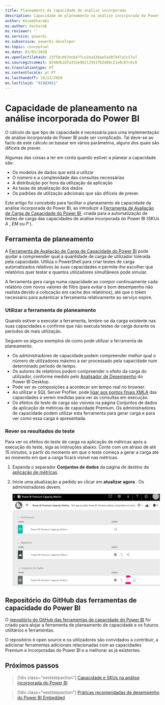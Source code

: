 ```yaml
---
title: Planeamento da capacidade de análise incorporada
description: Capacidade de planeamento na análise incorporada do Power BI.
author: KesemSharabi
ms.author: kesharab
ms.reviewer: ''
ms.service: powerbi
ms.subservice: powerbi-developer
ms.topic: conceptual
ms.date: 03/03/2020
ms.openlocfilehash: 23f58c047eeb47fce24ad38ae54d8f4d7a1c57e7
ms.sourcegitcommit: 02484b2d7a352e96213353702d60c21e8c07c6c0
ms.translationtype: HT
ms.contentlocale: pt-PT
ms.lasthandoff: 10/13/2020
ms.locfileid: "91983051"
---
```

# <a name="capacity-planning-in-power-bi-embedded-analytics"></a>Capacidade de planeamento na análise incorporada do Power BI

O cálculo de que tipo de capacidade é necessária para uma implementação de análise incorporada do Power BI pode ser complicado. Tal deve-se ao facto de este cálculo se basear em vários parâmetros, alguns dos quais são difíceis de prever.

Algumas das coisas a ter em conta quando estiver a planear a capacidade são:

* Os modelos de dados que está a utilizar
* O número e a complexidade das consultas necessárias
* A distribuição por hora da utilização da aplicação
* As taxas de atualização dos dados
* Os padrões de utilização adicionais que são difíceis de prever.

Este artigo foi concebido para facilitar o planeamento de capacidade da análise incorporada do Power BI, ao introduzir a [Ferramenta de Avaliação de Carga de Capacidade do Power BI](https://github.com/microsoft/PowerBI-Tools-For-Capacities/tree/master/LoadTestingPowerShellTool/), criada para a automatização de testes de carga das capacidades de análise incorporada do Power BI (SKUs *A* , *EM* ou *P* ).

## <a name="planning-tool"></a>Ferramenta de planeamento

 A [Ferramenta de Avaliação de Carga de Capacidade do Power BI](https://github.com/microsoft/PowerBI-Tools-For-Capacities/tree/master/LoadTestingPowerShellTool/) pode ajudar a compreender qual a quantidade de carga de utilizador tolerada pela capacidade. Utiliza o PowerShell para criar testes de carga automatizados relativos às suas capacidades e permite-lhe escolher que relatórios quer testar e quantos utilizadores simultâneos pode simular.

A ferramenta gera carga numa capacidade ao compor continuamente cada relatório com novos valores de filtro (para evitar o bom desempenho não realista devido à colocação em cache dos relatórios), até que o token necessário para autenticar a ferramenta relativamente ao serviço expire.

### <a name="using-the-planning-tool"></a>Utilizar a ferramenta de planeamento

Quando estiver a executar a ferramenta, lembre-se da carga existente nas suas capacidades e confirme que não executa testes de carga durante os períodos de mais utilização.

Seguem-se alguns exemplos de como pode utilizar a ferramenta de planeamento.

* Os administradores de capacidade podem compreender melhor qual o número de utilizadores máximo a ser processado pela capacidade num determinado período de tempo.
* Os autores de relatórios podem compreender o efeito da carga do utilizador, conforme medido pelo [Analisador de Desempenho](../../create-reports/desktop-performance-analyzer.md) do Power BI Desktop.
* Pode ver as composições a acontecer em tempo real no browser.
* Ao utilizar o SQL Server Profiler, pode [ligar aos pontos finais XMLA](https://powerbi.microsoft.com/blog/power-bi-open-platform-connectivity-with-xmla-endpoints-public-preview/) das capacidades a serem medidas para ver as consultas em execução.
* Os efeitos do teste de carga são visíveis na página Conjuntos de dados da aplicação de métricas de capacidade Premium. Os administradores de capacidade podem utilizar esta ferramenta para gerar carga e para ver como essa carga é apresentada.

### <a name="reviewing-the-test-results"></a>Rever os resultados do teste

Para ver os efeitos do teste de carga na aplicação de métricas após a execução do teste, siga as instruções abaixo. Conte com um atraso de até 15 minutos, a partir do momento em que o teste começa a gerar a carga até ao momento em que a carga ficará visível nas métricas.

1. Expanda o separador **Conjuntos de dados** da página de destino da [aplicação de métricas](../../admin/service-admin-premium-monitor-capacity.md).
2. Inicie uma atualização a pedido ao clicar em **atualizar agora** . Os administradores devem.

    ![Métricas da capacidade Premium do Power BI](media/embedded-capacity-planning/embedded-capacity-planning.png)

## <a name="power-bi-capacity-tools-github-repository"></a>Repositório do GitHub das ferramentas de capacidade do Power BI

O [repositório do GitHub das ferramentas de capacidade do Power BI](https://github.com/microsoft/PowerBI-Tools-For-Capacities) foi criado para alojar a ferramenta de planeamento de capacidade e os futuros utilitários e ferramentas.

O repositório é open source e os utilizadores são convidados a contribuir, a adicionar ferramentas adicionais relacionadas com as capacidades Premium e Incorporadas do Power BI e a melhorar as já existentes.

## <a name="next-steps"></a>Próximos passos

> [!div class="nextstepaction"]
>[Capacidade e SKUs na análise incorporada do Power BI](embedded-capacity.md)

> [!div class="nextstepaction"]
>[Práticas recomendadas de desempenho do Power BI Embedded](embedded-performance-best-practices.md)